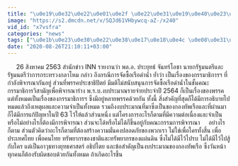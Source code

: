 ```yaml
---
title: "\u0e19\u0e32\u0e22\u0e01\u0e2f \u0e22\u0e31\u0e19\u0e40\u0e23\u0e37\u0e2d\u0e14\u0e33\u0e19\u0e49\u0e33 \u0e21\u0e35\u0e44\u0e27\u0e49\u0e40\u0e1e\u0e37\u0e48\u0e2d\u0e1b\u0e49\u0e2d\u0e07\u0e2d\u0e18\u0e34\u0e1b\u0e44\u0e15\u0e22"
image: "https://s2.dmcdn.net/v/SQJd61VHbywcq-aZ-/x240"
vid_id: "x7vsfra"
categories: "news"
tags: ["\u0e1b\u0e23\u0e30\u0e22\u0e38\u0e17\u0e18\u0e4c \u0e08\u0e31\u0e19\u0e17\u0e23\u0e4c\u0e42\u0e2d\u0e0a\u0e32","\u0e19\u0e32\u0e22\u0e01\u0e23\u0e31\u0e10\u0e21\u0e19\u0e15\u0e23\u0e35","\u0e0b\u0e37\u0e49\u0e2d\u0e40\u0e23\u0e37\u0e2d\u0e14\u0e33\u0e19\u0e49\u0e33"]
date: "2020-08-26T21:10:11+03:00"
---
```

     26 สิงหาคม 2563 สำนักข่าว INN รายงานว่า พล.อ. ประยุทธ์ จันทร์โอชา นายกรัฐมนตรีและรัฐมนตรีว่าการกระทรวงกลาโหม กล่าว ถึงกรณีการจัดซื้อเรือดำน้ำ ย้ำว่า เป็นเรื่องของกรรมาธิการฯ ที่กำลังพิจารณากันอยู่ ส่วนที่พรรคประชาธิปัตย์ มีมติไม่สนับสนุนการจัดซื้อเรือดำน้ำในชั้นคณะกรรมาธิการวิสามัญเพื่อพิจารณาร่าง พ.ร.บ.งบประมาณรายจ่ายประจำปี 2564 ก็เป็นเรื่องของพรรค แต่ทั้งหมดเป็นเรื่องของกรรมาธิการฯ ซึ่งมีอยู่หลายพรรคด้วยกัน ทั้งนี้ สิ่งสำคัญที่สุดก็ได้มีการอธิบายไปหมดแล้วถึงเหตุผลและความจำเป็นทั้งหมด รวมถึงงบประมาณที่มาซึ่งเป็นของกองทัพเรือและที่ผ่านมาก็ได้มีการแก้ปัญหาในปี 63 ไว้ให้แล้วส่วนหนึ่ง แต่โครงการอะไรก็ตามที่มีความต่อเนื่องและจำเป็นหรือไม่อย่างไรก็ต้องมีการพิจารณา ส่วนจะได้หรือไม่ได้ก็ขึ้นอยู่กับคณะกรรมการพิจารณา     อย่างไรก็ตาม ส่วนตัวคิดว่าอะไรก็ตามที่ต้องสร้างความมั่นคงปลอดภัยของพวกเรา ไม่ใช่เพื่อใครทั้งสิ้น เพื่อประเทศไทย เพื่อคนไทย ทรัพยากรของชาติและทรัพยากรของแผ่นดิน ซึ่งไม่ได้มีไว้ไปรบ ไม่ได้มีไว้ไปสู้กับใคร แต่เป็นอาวุธทางยุทธศาสตร์ อธิปไตย และข้อสำคัญเป็นงบประมาณของกองทัพเรือ ซึ่งวันหน้าทุกคนก็ต้องรับผิดชอบด้วยกันทั้งหมด ถ้าเกิดอะไรขึ้น 
